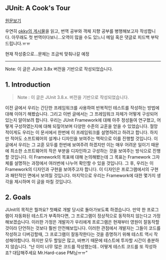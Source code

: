 ## JUnit: A Cook's Tour

[원문보기](http://junit.sourceforge.net/doc/cookstour/cookstour.htm)

우연히 [okky의 게시물](http://okky.kr/article/366169)을 읽고, 번역 공부와 객체 지향 공부를 병행해보고자 작성합니다.
아무래도 첫 번역이다보니...오역이 많을 수도 있느니 메일 혹은 댓글로 피드백 부탁드립니다.ㅠㅠ

현재 작성중으로...문체는 조금씩 맞춰나갈 예정

------------------------------------------------------------------

Note: 이 글은 JUnit 3.8x 버전을 기반으로 작성되었습니다.

## 1. Introduction
> Note : 이 글은 JUnit 3.8.x. 버전을 기반으로 작성되었습니다.

이전 글에서 우리는 간단한 프레임워크를 사용하여 반복적인 테스트를 작성하는 방법에 대해 이야기 해봤습니다. 그리고 이번 글에서는 그 프레임워크 자체가 어떻게 구성되어 있는지 알아보려 합니다.
우리는 JUnit Framework에 대해 아주 정성들여 연구했고, 어떻게 구성하였는지에 대해 되짚어보며 다양한 수준의 교훈을 얻을 수 있었습니다.
절망적이게도 우리는 이 문서에서 한번에 이 프레임워크를 설명하려고 하려고 합니다. 하지만 적어도 소프트웨어의 설계나 디자인을 보여주는 맥락으로 이를 진행할 것입니다.
이글에서 우리는 그 교훈 모두를 한번에 보여주려 하겠지만 이는 매우 어려운 일이기 때문에 최소한 소프트웨어의 작은 부분을 디자인하고 구성하는 것을 보여주는 방식으로 진행할 것입니다.
이 Framework의 목표에 대해 논의해봤는데 그 목표는 Framework 그자체를 설명하는 과정에서 여러번에 나누어 확인할 수 있을 것입니다.
그 후,  우리는 이 Framework의 디자인과 구현을 보여주고자 합니다. 이 디자인은 프로그램에서의 구현과 패턴적인 면에서 보여질 것입니다.
마지막으로 우리는 Framework에 대한 몇가지 생각을 제시하며 이 글을 마칠 것입니다.

## 2. Goals

JUnit의 목적은 뭘까요?
첫째로 개발 당시로 돌아가보도록 하겠습니다. 만약 한 프로그램이 자동화된 테스트가 부족하다면, 그 프로그램이 정상적으로 동작하지 않는다고 가정해보겠습니다.
이러한 가정은 개발자가 우리에게 프로그램은 현재부터 영원이 잘동작할 것이라 단언하는 것보다 훨씬 안전해보입니다.
이러한 관점에서 개발자는 그들이 코드를 작성하고 디버깅할때, 그 프로그램이 잘동작한다는 것을 증명하기 위해 테스트 역시 작성해야합니다.
하지만 모두 할일은 많고, 바쁘기 때문에 테스트에 투자할 시간이 충분하지 않습니다.
“난 이미 너무 많은 코드를 작성했는데.. 어떻게 테스트 코드를 또 작성하죠? 대답해주세요 Mr.Hard-case PM님ㅠㅠ" 
